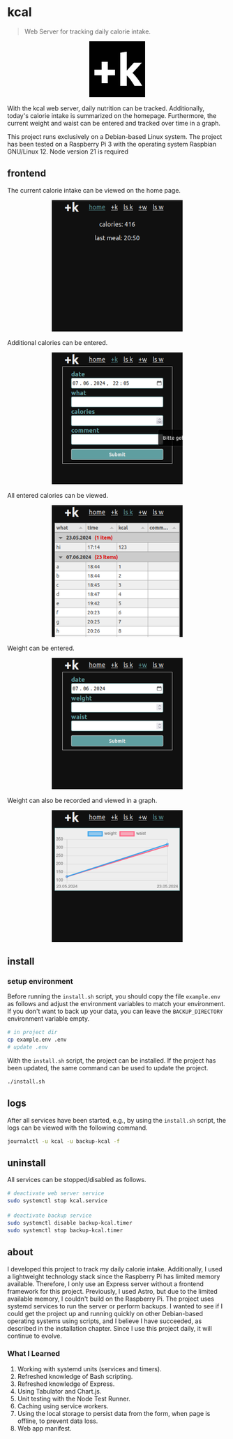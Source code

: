 # kcal

> Web Server for tracking daily calorie intake.

<p align="center">
    <img src="/docs/icon.png" />
</p>

With the kcal web server, daily nutrition can be tracked.
Additionally, today's calorie intake is summarized on the homepage.
Furthermore, the current weight and waist can be entered and tracked over time in a graph.

This project runs exclusively on a Debian-based Linux system.
The project has been tested on a Raspberry Pi 3 with the operating system Raspbian GNU/Linux 12.
Node version 21 is required

## frontend

The current calorie intake can be viewed on the home page.

<p align="center">
    <img src="/docs/kcal-home.png" width="300"/>
</p>

Additional calories can be entered.

<p align="center">
    <img src="/docs/kcal-input-kcal.png" width="300"/>
</p>

All entered calories can be viewed.

<p align="center">
    <img src="/docs/kcal-summary-kcal.png" width="300"/>
</p>

Weight can be entered.

<p align="center">
    <img src="/docs/kcal-input-weight.png" width="300"/>
</p>

Weight can also be recorded and viewed in a graph.

<p align="center">
    <img src="/docs/kcal-summary-weight.png" width="300"/>
</p>

## install

### setup environment

Before running the `install.sh` script,
you should copy the file `example.env` as follows
and adjust the environment variables to match your environment.
If you don't want to back up your data,
you can leave the `BACKUP_DIRECTORY` environment variable empty.

```bash
# in project dir
cp example.env .env
# update .env
```

With the `install.sh` script, the project can be installed.
If the project has been updated, the same command can be used to update the project.

```bash
./install.sh
```

## logs

After all services have been started,
e.g., by using the `install.sh` script,
the logs can be viewed with the following command.

```bash
journalctl -u kcal -u backup-kcal -f
```

## uninstall

All services can be stopped/disabled as follows.

```bash
# deactivate web server service
sudo systemctl stop kcal.service

# deactivate backup service
sudo systemctl disable backup-kcal.timer
sudo systemctl stop backup-kcal.timer
```

## about

I developed this project to track my daily calorie intake.
Additionally, I used a lightweight technology stack since the Raspberry Pi has limited memory available.
Therefore, I only use an Express server without a frontend framework for this project.
Previously, I used Astro, but due to the limited available memory, I couldn't build on the Raspberry Pi.
The project uses systemd services to run the server or perform backups.
I wanted to see if I could get the project up and running quickly on other Debian-based operating systems using scripts,
and I believe I have succeeded, as described in the installation chapter.
Since I use this project daily, it will continue to evolve.

### What I Learned

1. Working with systemd units (services and timers).
2. Refreshed knowledge of Bash scripting.
3. Refreshed knowledge of Express.
4. Using Tabulator and Chart.js.
5. Unit testing with the Node Test Runner.
6. Caching using service workers.
7. Using the local storage to persist data from the form,
   when page is offline, to prevent data loss.
8. Web app manifest.